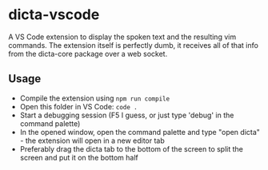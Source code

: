 # dicta-vscode

A VS Code extension to display the spoken text and the resulting vim commands. The extension itself is perfectly dumb, it receives all of that info from the dicta-core package over a web socket.  

## Usage
- Compile the extension using `npm run compile`  
- Open this folder in VS Code: `code .`
- Start a debugging session (F5 I guess, or just type 'debug' in the command palette)
- In the opened window, open the command palette and type "open dicta" - the extension will open in a new editor tab
- Preferably drag the dicta tab to the bottom of the screen to split the screen and put it on the bottom half
